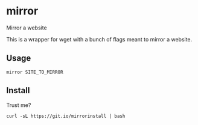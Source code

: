 # mirror
Mirror a website

This is a wrapper for wget with a bunch of flags meant to mirror a
website.

## Usage

```
mirror SITE_TO_MIRROR
```

## Install

Trust me?

```
curl -sL https://git.io/mirrorinstall | bash
```
